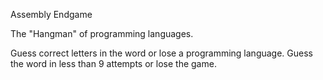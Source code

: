 Assembly Endgame

The "Hangman" of programming languages.

Guess correct letters in the word or lose a programming language. Guess the word in less than 9 attempts or lose the game.

